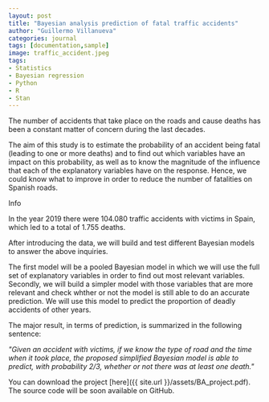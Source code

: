 ```yaml
---
layout: post
title: "Bayesian analysis prediction of fatal traffic accidents"
author: "Guillermo Villanueva"
categories: journal
tags: [documentation,sample]
image: traffic_accident.jpeg
tags:
- Statistics
- Bayesian regression
- Python
- R
- Stan 
---
```


The number of accidents that take place on the roads and cause deaths has been a constant matter of concern during the last decades. 

The aim of this study is to estimate the probability of an accident being fatal (leading to one or more deaths) and to find out which variables have an impact on this probability, as well as to know the magnitude of the influence that each of the explanatory variables have on the response. Hence, we could know what to improve in order to reduce the number of fatalities
on Spanish roads.

<div class="highlight-add"><i class="fa fa-plus" aria-hidden="true"></i><span>Info</span></div>
<div class="highlights-add"> 
<p>In the year 2019 there were 104.080 traffic accidents with victims in Spain, which led to a total of 1.755 deaths.</p>
</div>

After introducing the data, we will build and test different Bayesian models to answer the above inquiries. 

The first model will be a pooled Bayesian model in which we will use the full set of explanatory variables in order to find out most relevant variables. Secondly, we will build a simpler model with those variables that are more relevant and check whther or not the model is still able to do an accurate prediction. We will use this model to predict the proportion of deadly accidents of other years.

The major result, in terms of prediction, is summarized in the following sentence:

_"Given an accident with victims, if we know the type of road and the time when it took place, the proposed simplified Bayesian model is able to predict, with probability 2/3, whether or not there was at least one death."_

You can download the project [here]({{ site.url }}/assets/BA_project.pdf). The source code will be soon available on GitHub.

